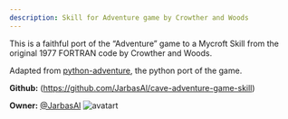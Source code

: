 ```yaml
---
description: Skill for Adventure game by Crowther and Woods
---
```

This is a faithful port of the “Adventure” game to a Mycroft Skill from the original 1977 FORTRAN code by Crowther and Woods.

Adapted from [python-adventure](https://github.com/brandon-rhodes/python-adventure), the python port of the game.

**Github:** (https://github.com/JarbasAl/cave-adventure-game-skill)

**Owner:** [@JarbasAl](https://github.com/JarbasAl) ![avatart](https://avatars0.githubusercontent.com/u/33701864?v=4)

